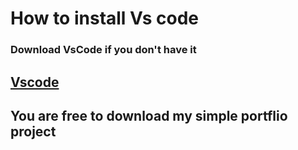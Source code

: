 # How to install Vs code

### Download VsCode if you don't have it 
[Vscode](https://code.visualstudio.com/download)
---
## You are free to download my simple portflio project 


